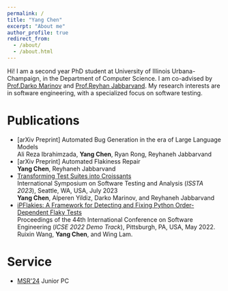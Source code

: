 ```yaml
---
permalink: /
title: "Yang Chen"
excerpt: "About me"
author_profile: true
redirect_from: 
  - /about/
  - /about.html
---
```

Hi! I am a second year PhD student at University of Illinois Urbana-Champaign, in the Department of Computer Science. I am co-advised by [Prof.Darko Marinov](https://mir.cs.illinois.edu/marinov/) and [Prof.Reyhan Jabbarvand](https://reyhaneh.cs.illinois.edu). My research interests are in software engineering, with a specialized focus on software testing.

Publications
======
- [arXiv Preprint] Automated Bug Generation in the era of Large Language Models  
Ali Reza Ibrahimzada, **Yang Chen**, Ryan Rong, Reyhaneh Jabbarvand  
- [arXiv Preprint] Automated Flakiness Repair  
**Yang Chen**, Reyhaneh Jabbarvand  
- [Transforming Test Suites into Croissants](https://dl.acm.org/doi/abs/10.1145/3597926.3598119)  
International Symposium on Software Testing and Analysis (*ISSTA 2023*), Seattle, WA, USA, July 2023  
**Yang Chen**, Alperen Yildiz, Darko Marinov, and Reyhaneh Jabbarvand  
- [iPFlakies: A Framework for Detecting and Fixing Python Order-Dependent Flaky Tests](https://dl.acm.org/doi/10.1145/3510454.3516846)  
Proceedings of the 44th International Conference on Software Engineering (*ICSE 2022 Demo Track*), Pittsburgh, PA, USA, May 2022.  
Ruixin Wang, **Yang Chen**, and Wing Lam.

Service
======
- [MSR'24](https://2024.msrconf.org) Junior PC